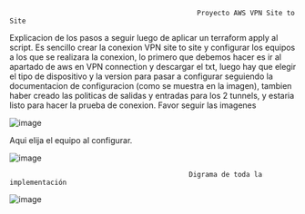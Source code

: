                                                  Proyecto AWS VPN Site to Site

Explicacion de los pasos a seguir luego de aplicar un terraform apply al script. Es sencillo crear la conexion VPN site to site y configurar los equipos a los que se realizara la conexion, lo primero que debemos hacer es ir al apartado de aws en VPN connection y descargar el txt, luego hay que elegir el tipo de dispositivo y la version para pasar a configurar seguiendo la documentacion de configuracion (como se muestra en la imagen), tambien haber creado las politicas de salidas y entradas para los 2 tunnels, y estaria listo para hacer la prueba de conexion. Favor seguir las imagenes 

![image](https://github.com/user-attachments/assets/6c4d4a7d-54a4-40fa-9438-47143ad81311)

Aqui elija el equipo al configurar.

![image](https://github.com/user-attachments/assets/d2e18f0e-26b8-4f1f-bf1e-03a2e16eb3f3)



                                                Digrama de toda la implementación 
![image](https://github.com/user-attachments/assets/23948283-e5ce-4069-828a-7bcf2c3f547b)
